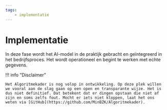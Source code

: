 ```yaml
--- 
tags:
    - implementatie
---
```


# Implementatie
In deze fase wordt het AI-model in de praktijk gebracht en geïntegreerd in het bedrijfsproces. Het wordt operationeel en begint te werken met echte gegevens.

!!! info "Disclaimer"

    Het Algoritmekader is nog volop in ontwikkeling. Op deze plek willen we vooral aan de slag gaan op een open en transparante wijze. Het is dus niet definitief. Dat betekent dat er dingen opstaan die niet af zijn en soms zelfs fout. Mocht er iets niet kloppen, laat het ons weten via [GitHub](https://github.com/MinBZK/Algoritmekader).

